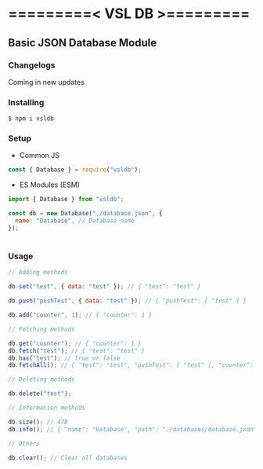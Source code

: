 # =========< VSL DB >=========

## Basic JSON Database Module

### Changelogs

Coming in new updates

### Installing

```shell
$ npm i vsldb
```

### Setup

- Common JS

```js
const { Database } = require("vsldb");
```

- ES Modules (ESM)

```js
import { Database } from "vsldb";
```

```js
const db = new Database("./database.json", {
  name: "Database", // Database name
});
```

#

### Usage

```js
// Adding methods

db.set("test", { data: "test" }); // { "test": "test" }

db.push("pushTest", { data: "test" }); // { "pushTest": [ "test" ] }

db.add("counter", 1); // { "counter": 1 }

// Fetching methods

db.get("counter"); // { "counter": 1 }
db.fetch("test"); // { "test": "test" }
db.has("test"); // true or false
db.fetchAll(); // { "test": "test", "pushTest": [ "test" ], "counter": 1 }

// Deleting methods

db.delete("test");

// Information methods

db.size(); // 47B
db.info(); // { "name": "Database", "path": "./databases/database.json", "size": "47B" }

// Others

db.clear(); // Clear all databases
```
